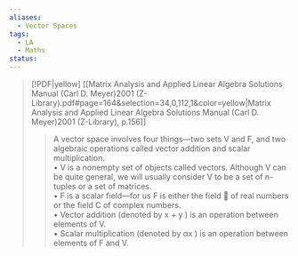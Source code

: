 ```yaml
---
aliases:
  - Vector Spaces
tags:
  - LA
  - Maths
status:
---
```


> [!PDF|yellow] [[Matrix Analysis and Applied Linear Algebra  Solutions Manual (Carl D. Meyer)2001 (Z-Library).pdf#page=164&selection=34,0,112,1&color=yellow|Matrix Analysis and Applied Linear Algebra  Solutions Manual (Carl D. Meyer)2001 (Z-Library), p.156]]
>
> > A vector space involves four things—two sets V and F, and two algebraic operations called vector addition and scalar multiplication.  
> > • V is a nonempty set of objects called vectors. Although V can be quite general, we will usually consider V to be a set of n-tuples or a set of matrices.  
> > • F is a scalar field—for us F is either the field  of real numbers or the field C of complex numbers.  
> > • Vector addition (denoted by x + y ) is an operation between elements of V.  
> > • Scalar multiplication (denoted by αx ) is an operation between elements of F and V.
